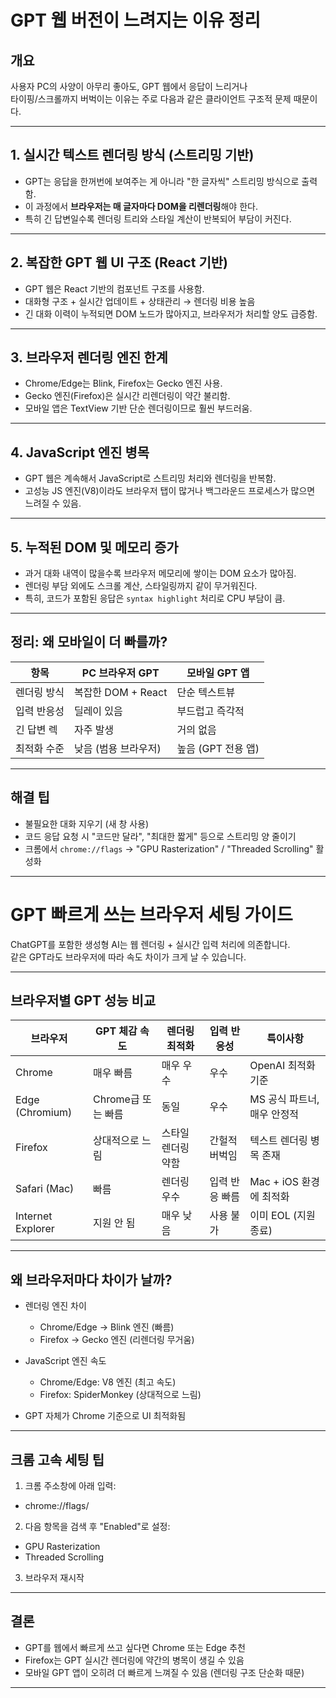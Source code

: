 
# GPT 웹 버전이 느려지는 이유 정리

## 개요
사용자 PC의 사양이 아무리 좋아도, GPT 웹에서 응답이 느리거나  
타이핑/스크롤까지 버벅이는 이유는 주로 다음과 같은 클라이언트 구조적 문제 때문이다.

---

## 1. 실시간 텍스트 렌더링 방식 (스트리밍 기반)

- GPT는 응답을 한꺼번에 보여주는 게 아니라 "한 글자씩" 스트리밍 방식으로 출력함.
- 이 과정에서 **브라우저는 매 글자마다 DOM을 리렌더링**해야 한다.
- 특히 긴 답변일수록 렌더링 트리와 스타일 계산이 반복되어 부담이 커진다.

---

## 2. 복잡한 GPT 웹 UI 구조 (React 기반)

- GPT 웹은 React 기반의 컴포넌트 구조를 사용함.
- 대화형 구조 + 실시간 업데이트 + 상태관리 → 렌더링 비용 높음
- 긴 대화 이력이 누적되면 DOM 노드가 많아지고, 브라우저가 처리할 양도 급증함.

---

## 3. 브라우저 렌더링 엔진 한계

- Chrome/Edge는 Blink, Firefox는 Gecko 엔진 사용.
- Gecko 엔진(Firefox)은 실시간 리렌더링이 약간 불리함.
- 모바일 앱은 TextView 기반 단순 렌더링이므로 훨씬 부드러움.

---

## 4. JavaScript 엔진 병목

- GPT 웹은 계속해서 JavaScript로 스트리밍 처리와 렌더링을 반복함.
- 고성능 JS 엔진(V8)이라도 브라우저 탭이 많거나 백그라운드 프로세스가 많으면 느려질 수 있음.

---

## 5. 누적된 DOM 및 메모리 증가

- 과거 대화 내역이 많을수록 브라우저 메모리에 쌓이는 DOM 요소가 많아짐.
- 렌더링 부담 외에도 스크롤 계산, 스타일링까지 같이 무거워진다.
- 특히, 코드가 포함된 응답은 `syntax highlight` 처리로 CPU 부담이 큼.

---

## 정리: 왜 모바일이 더 빠를까?

| 항목 | PC 브라우저 GPT | 모바일 GPT 앱 |
|------|-------------------|------------------|
| 렌더링 방식 | 복잡한 DOM + React | 단순 텍스트뷰 |
| 입력 반응성 | 딜레이 있음 | 부드럽고 즉각적 |
| 긴 답변 렉 | 자주 발생 | 거의 없음 |
| 최적화 수준 | 낮음 (범용 브라우저) | 높음 (GPT 전용 앱) |

---

## 해결 팁

- 불필요한 대화 지우기 (새 창 사용)
- 코드 응답 요청 시 "코드만 달라", "최대한 짧게" 등으로 스트리밍 양 줄이기
- 크롬에서 `chrome://flags` → "GPU Rasterization" / "Threaded Scrolling" 활성화

--- 

# GPT 빠르게 쓰는 브라우저 세팅 가이드

ChatGPT를 포함한 생성형 AI는 웹 렌더링 + 실시간 입력 처리에 의존합니다.  
같은 GPT라도 브라우저에 따라 속도 차이가 크게 날 수 있습니다.

---

## 브라우저별 GPT 성능 비교

| 브라우저 | GPT 체감 속도 | 렌더링 최적화 | 입력 반응성 | 특이사항 |
|----------|----------------|------------------|----------------|----------|
| Chrome | 매우 빠름 | 매우 우수 | 우수 | OpenAI 최적화 기준 |
| Edge (Chromium) | Chrome급 또는 빠름 | 동일 | 우수 | MS 공식 파트너, 매우 안정적 |
| Firefox | 상대적으로 느림 | 스타일 렌더링 약함 | 간헐적 버벅임 | 텍스트 렌더링 병목 존재 |
| Safari (Mac) | 빠름 | 렌더링 우수 | 입력 반응 빠름 | Mac + iOS 환경에 최적화 |
| Internet Explorer | 지원 안 됨 | 매우 낮음 | 사용 불가 | 이미 EOL (지원 종료) |

---

## 왜 브라우저마다 차이가 날까?

- 렌더링 엔진 차이
  - Chrome/Edge → Blink 엔진 (빠름)
  - Firefox → Gecko 엔진 (리렌더링 무거움)

- JavaScript 엔진 속도
  - Chrome/Edge: V8 엔진 (최고 속도)
  - Firefox: SpiderMonkey (상대적으로 느림)

- GPT 자체가 Chrome 기준으로 UI 최적화됨

---

## 크롬 고속 세팅 팁

1. 크롬 주소창에 아래 입력:
- chrome://flags/

2. 다음 항목을 검색 후 "Enabled"로 설정:
- GPU Rasterization
- Threaded Scrolling

3. 브라우저 재시작

---

## 결론

- GPT를 웹에서 빠르게 쓰고 싶다면 Chrome 또는 Edge 추천
- Firefox는 GPT 실시간 렌더링에 약간의 병목이 생길 수 있음
- 모바일 GPT 앱이 오히려 더 빠르게 느껴질 수 있음 (렌더링 구조 단순화 때문)

---